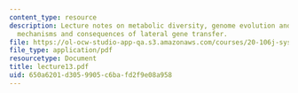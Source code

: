 ```yaml
---
content_type: resource
description: Lecture notes on metabolic diversity, genome evolution and ecology, and
  mechanisms and consequences of lateral gene transfer.
file: https://ol-ocw-studio-app-qa.s3.amazonaws.com/courses/20-106j-systems-microbiology-fall-2006/650a6201d3059905c6bafd2f9e08a958_lecture13.pdf
file_type: application/pdf
resourcetype: Document
title: lecture13.pdf
uid: 650a6201-d305-9905-c6ba-fd2f9e08a958
---
```

